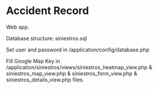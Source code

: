 # Accident Record

Web app.

Database structure: siniestros.sql

Set user and password in /application/config/database.php

Fill Google Map Key in /application/siniestros/views/siniestros_heatmap_view.php & siniestros_map_view.php & siniestros_form_view.php & siniestros_details_view.php files.
